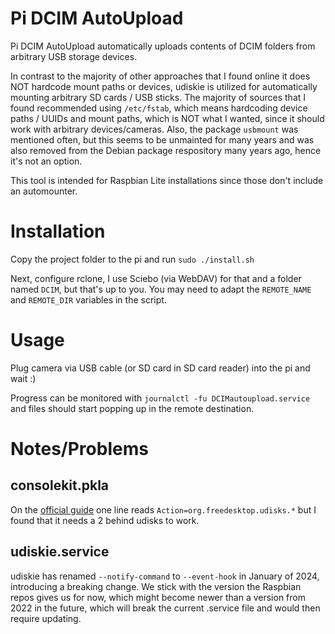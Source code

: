 # Pi DCIM AutoUpload
Pi DCIM AutoUpload automatically uploads contents of DCIM folders from arbitrary USB storage devices.

In contrast to the majority of other approaches that I found online it does NOT hardcode mount paths or devices, udiskie is utilized for automatically mounting arbitrary SD cards / USB sticks.
The majority of sources that I found recommended using `/etc/fstab`, which means hardcoding device paths / UUIDs and mount paths, which is NOT what I wanted, since it should work with arbitrary devices/cameras.
Also, the package `usbmount` was mentioned often, but this seems to be unmainted for many years and was also removed from the Debian package respository many years ago, hence it's not an option.

This tool is intended for Raspbian Lite installations since those don't include an automounter.

# Installation
Copy the project folder to the pi and run `sudo ./install.sh`

Next, configure rclone, I use Sciebo (via WebDAV) for that and a folder named `DCIM`, but that's up to you.
You may need to adapt the `REMOTE_NAME` and `REMOTE_DIR` variables in the script.

# Usage
Plug camera via USB cable (or SD card in SD card reader) into the pi and wait :)

Progress can be monitored with `journalctl -fu DCIMautoupload.service` and files should start popping up in the remote destination.

# Notes/Problems

## consolekit.pkla
On the [official guide](https://github.com/coldfix/udiskie/wiki/Ubuntu-Debian-installation-guide) one line reads `Action=org.freedesktop.udisks.*` but I found that it needs a 2 behind udisks to work.

## udiskie.service
udiskie has renamed `--notify-command` to `--event-hook` in January of 2024, introducing a breaking change.
We stick with the version the Raspbian repos gives us for now, which might become newer than a version from 2022 in the future, which will break the current .service file and would then require updating.
